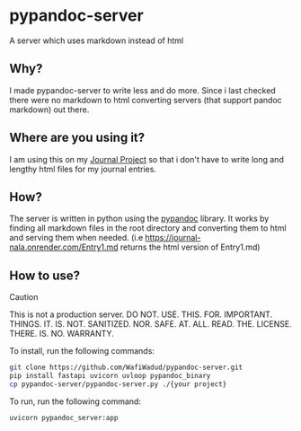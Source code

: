 # pypandoc-server

A server which uses markdown instead of html

## Why?

I made pypandoc-server to write less and do more. Since i last checked there were no markdown to html converting servers (that support pandoc markdown) out there.

## Where are you using it?

I am using this on my [Journal Project](https://github.com/WafiWadud/Journal) so that i don't have to write long and lengthy html files for my journal entries.

## How?

The server is written in python using the [pypandoc]() library. It works by finding all markdown files in the root directory and converting them to html and serving them when needed. (i.e https://journal-nala.onrender.com/Entry1.md returns the html version of Entry1.md)

## How to use?

> [!CAUTION]
> This is not a production server. DO NOT. USE. THIS. FOR. IMPORTANT. THINGS. IT. IS. NOT. SANITIZED. NOR. SAFE. AT. ALL. READ. THE. LICENSE. THERE. IS. NO. WARRANTY.

To install, run the following commands:

```bash
git clone https://github.com/WafiWadud/pypandoc-server.git
pip install fastapi uvicorn uvloop pypandoc_binary
cp pypandoc-server/pypandoc-server.py ./{your project}
```

To run, run the following command:

```bash
uvicorn pypandoc_server:app
```
